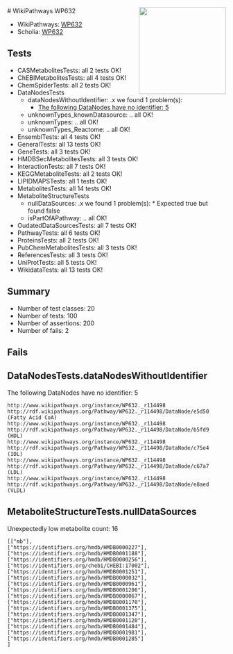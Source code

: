 <img style="float: right; width: 200px" src="https://upload.wikimedia.org/wikipedia/commons/thumb/8/83/Wplogo_with_text_500.png/640px-Wplogo_with_text_500.png" />
# WikiPathways WP632

* WikiPathways: [WP632](https://new.wikipathways.org/pathways/WP632)
* Scholia: [WP632](https://scholia.toolforge.org/wikipathways/WP632)
## Tests
* CASMetabolitesTests: all 2 tests OK!
* ChEBIMetabolitesTests: all 4 tests OK!
* ChemSpiderTests: all 2 tests OK!
* DataNodesTests
    * dataNodesWithoutIdentifier: .x we found 1 problem(s):
        * [The following DataNodes have no identifier: 5](#d2d32fa4)
    * unknownTypes_knownDatasource: .. all OK!
    * unknownTypes: .. all OK!
    * unknownTypes_Reactome: .. all OK!
* EnsemblTests: all 4 tests OK!
* GeneralTests: all 13 tests OK!
* GeneTests: all 3 tests OK!
* HMDBSecMetabolitesTests: all 3 tests OK!
* InteractionTests: all 7 tests OK!
* KEGGMetaboliteTests: all 2 tests OK!
* LIPIDMAPSTests: all 1 tests OK!
* MetabolitesTests: all 14 tests OK!
* MetaboliteStructureTests
    * nullDataSources: .x we found 1 problem(s):
            * Expected true but found false
    * isPartOfAPathway: .. all OK!
* OudatedDataSourcesTests: all 7 tests OK!
* PathwayTests: all 6 tests OK!
* ProteinsTests: all 2 tests OK!
* PubChemMetabolitesTests: all 3 tests OK!
* ReferencesTests: all 3 tests OK!
* UniProtTests: all 5 tests OK!
* WikidataTests: all 13 tests OK!


## Summary

* Number of test classes: 20
* Number of tests: 100
* Number of assertions: 200
* Number of fails: 2

## Fails

<a name="d2d32fa4" />

## DataNodesTests.dataNodesWithoutIdentifier

The following DataNodes have no identifier: 5
```
http://www.wikipathways.org/instance/WP632._r114498 http://rdf.wikipathways.org/Pathway/WP632._r114498/DataNode/e5d50 (Fatty Acid CoA)
http://www.wikipathways.org/instance/WP632._r114498 http://rdf.wikipathways.org/Pathway/WP632._r114498/DataNode/b5fd9 (HDL)
http://www.wikipathways.org/instance/WP632._r114498 http://rdf.wikipathways.org/Pathway/WP632._r114498/DataNode/c75e4 (IDL)
http://www.wikipathways.org/instance/WP632._r114498 http://rdf.wikipathways.org/Pathway/WP632._r114498/DataNode/c67a7 (LDL)
http://www.wikipathways.org/instance/WP632._r114498 http://rdf.wikipathways.org/Pathway/WP632._r114498/DataNode/e8aed (VLDL)
```

<a name="9190418f" />

## MetaboliteStructureTests.nullDataSources

Unexpectedly low metabolite count: 16
```
[["mb"],
["https://identifiers.org/hmdb/HMDB0000227"],
["https://identifiers.org/hmdb/HMDB0001188"],
["https://identifiers.org/hmdb/HMDB0000256"],
["https://identifiers.org/chebi/CHEBI:17002"],
["https://identifiers.org/hmdb/HMDB0001251"],
["https://identifiers.org/hmdb/HMDB0000032"],
["https://identifiers.org/hmdb/HMDB0000961"],
["https://identifiers.org/hmdb/HMDB0001206"],
["https://identifiers.org/hmdb/HMDB0000067"],
["https://identifiers.org/hmdb/HMDB0001170"],
["https://identifiers.org/hmdb/HMDB0001375"],
["https://identifiers.org/hmdb/HMDB0001347"],
["https://identifiers.org/hmdb/HMDB0001120"],
["https://identifiers.org/hmdb/HMDB0001484"],
["https://identifiers.org/hmdb/HMDB0001981"],
["https://identifiers.org/hmdb/HMDB0001285"]
]
```

